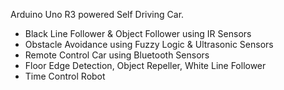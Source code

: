 Arduino Uno R3 powered Self Driving Car. 
- Black Line Follower & Object Follower using IR Sensors
- Obstacle Avoidance using Fuzzy Logic & Ultrasonic Sensors
- Remote Control Car using Bluetooth Sensors
- Floor Edge Detection, Object Repeller, White Line Follower
- Time Control Robot
